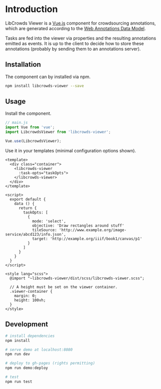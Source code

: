 # Introduction

LibCrowds Viewer is a [Vue.js](https://vuejs.org/v2/guide/) component for crowdsourcing annotations, which are generated according to the [Web Annotations Data Model](https://www.w3.org/TR/annotation-model/).

Tasks are fed into the viewer via properties and the resulting annotations emitted as events. It is up to the client to decide how to store these annotations (probably by sending them to an annotations server).

## Installation

The component can by installed via npm.

``` bash
npm install libcrowds-viewer --save
```

## Usage

Install the component.

``` js
// main.js
import Vue from 'vue';
import LibcrowdsViewer from 'libcrowds-viewer';

Vue.use(LibcrowdsViewer);
```

Use it in your templates \(minimal configuration options shown\).

``` vue
<template>
  <div class="container">
    <libcrowds-viewer
      :task-opts="taskOpts">
    </libcrowds-viewer>
  </div>
</template>

<script>
  export default {
    data () {
      return {
        taskOpts: [
          {
            mode: 'select',
            objective: 'Draw rectangles around stuff'
            tileSource: 'http://www.example.org/image-service/abcd123/info.json',
            target: 'http://example.org/iiif/book1/canvas/p1'
          }
        ]
      }
    }
  }
</script>

<style lang="scss">
  @import "~libcrowds-viewer/dist/scss/libcrowds-viewer.scss";

  // A height must be set on the viewer container.
  .viewer-container {
    margin: 0;
    height: 100vh;
  }
</style>
```

## Development

``` bash
# install dependencies
npm install

# serve demo at localhost:8080
npm run dev

# deploy to gh-pages (rights permitting)
npm run demo:deploy

# test
npm run test
```
